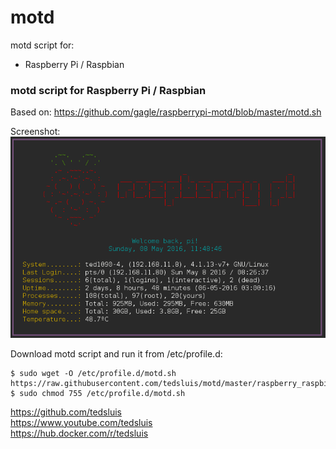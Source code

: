 # motd
   
motd script for:   

* Raspberry Pi / Raspbian

### motd script for Raspberry Pi / Raspbian   
   
Based on: https://github.com/gagle/raspberrypi-motd/blob/master/motd.sh   
   
Screenshot:   
[![motd for Raspberry Pi / Raspbian](https://raw.githubusercontent.com/tedsluis/motd/master/raspberry_raspbian/motd.raspberry_raspbian.png)](https://raw.githubusercontent.com/tedsluis/motd/master/raspberry_raspbian/motd.raspberry_raspbian.png)
   
Download motd script and run it from /etc/profile.d:
````
$ sudo wget -O /etc/profile.d/motd.sh https://raw.githubusercontent.com/tedsluis/motd/master/raspberry_raspbian/motd.sh
$ sudo chmod 755 /etc/profile.d/motd.sh
````
   
https://github.com/tedsluis   
https://www.youtube.com/tedsluis   
https://hub.docker.com/r/tedsluis   
